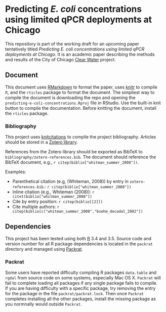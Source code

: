# Predicting _E. coli_ concentrations using limited qPCR deployments at Chicago

This repository is part of the working draft for an upcoming paper tentatively titled _Predicting _E. coli_ concentrations using limited qPCR deployments at Chicago_. It is an academic paper describing the methods and results of the City of Chicago [Clear Water](https://github.com/Chicago/clear-water) project.

## Document

This document uses [RMarkdown](http://rmarkdown.rstudio.com/) to format the paper, uses [knitr](https://yihui.name/knitr/) to compile it, and the `rticles` package to format the document. The simpliest way to compile the document is downloading the repo and opening the `predicting-e-coli-concentrations.Rproj` file in RStudio. Use the built-in knit button to compile the documentation. Before knitting the document, install the `rticles` package.

### Bibliography

This project uses [knitcitations](https://github.com/cboettig/knitcitations) to compile the project bibliography. Articles should be stored in a [Zotero library](https://www.zotero.org/groups/187068/city_of_chicago_data_science_team/items/collectionKey/RJJ5U3BC).

References from the Zotero library should be exported as BibTeX to `bibliography/zotero-references.bib`. The document should reference the BibTeX document, e.g., `r citep(biblio["whitman_summer_2008"])`.

Examples:

  * Parenthetical citation (e.g, (Whiteman, 2008)) by entry in `zotero-references.bib`.: `r citep(biblio["whitman_summer_2008"])`
  * Inline citation (e.g., Whiteman (2008)): `r citet(biblio["whitman_summer_2008"])`
  * Cite by entry position: `r citep(biblio[[2]])`
  * Cite multiple authors: `r citep(biblio[c("whitman_summer_2008","boehm_decadal_2002"])`
  
## Dependencies

This project has been tested using both [R](https://cran.r-project.org/) 3.4 and 3.5. Source code and version number for all R package dependencies is located in the `packrat` directory and managed using [Packrat](http://rstudio.github.io/packrat/). 

### Packrat

Some users have reported difficulty compiling R packages `data.table` and `rgdal` from source code on some systems, especially Mac OS X. `Packrat` will fail to complete loading all packages if any single package fails to compile. If you are having difficulty with a specific package, try removing the entry for the package in the file `packrat/packrat.lock`. Then once `Packrat` completes installing all the other packages, install the missing package as you normnally would outside `Packrat`.
